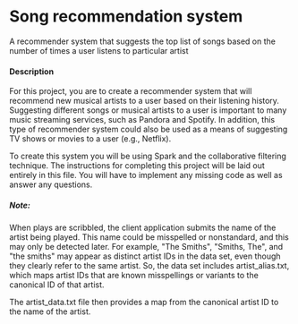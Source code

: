 # Song recommendation system
A recommender system that suggests the top list of songs based on the number of times a user listens to particular artist

#### Description
For this project, you are to create a recommender system that will recommend new musical artists to a user based on their listening history. Suggesting different songs or musical artists to a user is important to many music streaming services, such as Pandora and Spotify. In addition, this type of recommender system could also be used as a means of suggesting TV shows or movies to a user (e.g., Netflix).

To create this system you will be using Spark and the collaborative filtering technique. The instructions for completing this project will be laid out entirely in this file. You will have to implement any missing code as well as answer any questions.


##### Note: 
When plays are scribbled, the client application submits the name of the artist being played. This name could be misspelled or nonstandard, and this may only be detected later. For example, "The Smiths", "Smiths, The", and "the smiths" may appear as distinct artist IDs in the data set, even though they clearly refer to the same artist. So, the data set includes artist_alias.txt, which maps artist IDs that are known misspellings or variants to the canonical ID of that artist.

The artist_data.txt file then provides a map from the canonical artist ID to the name of the artist.
